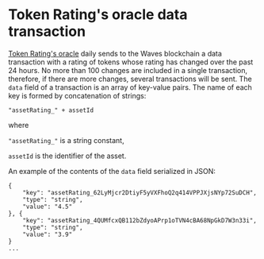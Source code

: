 # Token Rating's oracle data transaction

[Token Rating's oracle](https://oracles.wavesexplorer.com/oracle/Dqrh9Pok57XUTEEynpBKAUWRt5EUpSzpsGmo5cMnWynM) daily sends to the Waves blockchain a data transaction with a rating of tokens whose rating has changed over the past 24 hours. No more than 100 changes are included in a single transaction, therefore, if there are more changes, several transactions will be sent. The `data` field of a transaction is an array of key-value pairs. The name of each key is formed by concatenation of strings:

```
"assetRating_" + assetId
```
where

`"assetRating_"` is a string constant,

`assetId` is the identifier of the asset.

An example of the contents of the `data` field serialized in JSON:

```
{
    "key": "assetRating_62LyMjcr2DtiyF5yVXFhoQ2q414VPPJXjsNYp72SuDCH",
    "type": "string",
    "value": "4.5"
}, {
    "key": "assetRating_4QUMfcxQB112bZdyoAPrp1oTVN4cBA68NpGkD7W3n33i",
    "type": "string",
    "value": "3.9"
}
...
```
